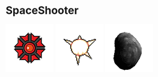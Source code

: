 # SpaceShooter 

![](android/assets/p.gif) ![](android/assets/explosion1.gif) ![](android/assets/asteroid.gif)


